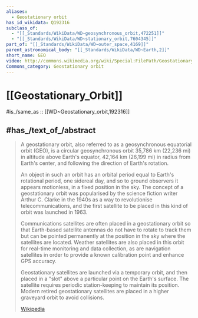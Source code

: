 ```yaml
---
aliases:
  - Geostationary orbit
has_id_wikidata: Q192316
subclass_of:
  - "[[_Standards/WikiData/WD~geosynchronous_orbit,472251]]"
  - "[[_Standards/WikiData/WD~stationary_orbit,7604345]]"
part_of: "[[_Standards/WikiData/WD~outer_space,4169]]"
parent_astronomical_body: "[[_Standards/WikiData/WD~Earth,2]]"
short_name: GEO
video: http://commons.wikimedia.org/wiki/Special:FilePath/Geostationaryjava3D.gif
Commons_category: Geostationary orbit
---
```


# [[Geostationary_Orbit]] 

#is_/same_as :: [[WD~Geostationary_orbit,192316]] 
## #has_/text_of_/abstract 

> A geostationary orbit, also referred to as a geosynchronous equatorial orbit (GEO), is a circular geosynchronous orbit 35,786 km (22,236 mi) in altitude above Earth's equator, 42,164 km (26,199 mi) in radius from Earth's center, and following the direction of Earth's rotation.
>
> An object in such an orbit has an orbital period equal to Earth's rotational period, one sidereal day, and so to ground observers it appears motionless, in a fixed position in the sky. The concept of a geostationary orbit was popularised by the science fiction writer Arthur C. Clarke in the 1940s as a way to revolutionise telecommunications, and the first satellite to be placed in this kind of orbit was launched in 1963.
>
> Communications satellites are often placed in a geostationary orbit so that Earth-based satellite antennas do not have to rotate to track them but can be pointed permanently at the position in the sky where the satellites are located. Weather satellites are also placed in this orbit for real-time monitoring and data collection, as are navigation satellites in order to provide a known calibration point and enhance GPS accuracy.
>
> Geostationary satellites are launched via a temporary orbit, and then placed in a "slot" above a particular point on the Earth's surface. The satellite requires periodic station-keeping to maintain its position. Modern retired geostationary satellites are placed in a higher graveyard orbit to avoid collisions.
>
> [Wikipedia](https://en.wikipedia.org/wiki/Geostationary%20orbit) 

